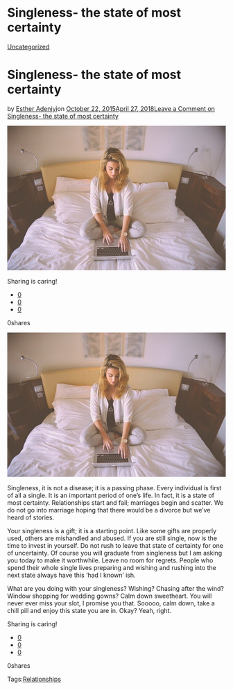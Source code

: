# Singleness- the state of most certainty

[Uncategorized](https://estheradeniyi.com/category/uncategorized/)
# Singleness- the state of most certainty

by [Esther Adeniyi](https://estheradeniyi.com/author/esther-adeniyi/)on [October 22, 2015April 27, 2018](https://estheradeniyi.com/singleness-state-of-most-certainty/)[Leave a Comment on Singleness- the state of most certainty](https://estheradeniyi.com/singleness-state-of-most-certainty/#respond)

![](images/woman-731894_640.jpg)

Sharing is caring!

- [0](https://www.facebook.com/sharer/sharer.php?u=https%3A%2F%2Festheradeniyi.com%2Fsingleness-state-of-most-certainty%2F&amp;t=Singleness-%20the%20state%20of%20most%20certainty)
- [0](https://twitter.com/intent/tweet?text=Singleness-%20the%20state%20of%20most%20certainty&amp;url=https%3A%2F%2Festheradeniyi.com%2Fsingleness-state-of-most-certainty%2F)
- [0](#)

0shares

[![](images/woman-731894_640.jpg)](images/woman-731894_640.jpg)

Singleness, it is not a disease; it is a passing phase. Every individual is first of all a single. It is an important period of one&#x2019;s life. In fact, it is a state of most certainty. Relationships start and fail; marriages begin and scatter. We do not go into marriage hoping that there would be a divorce but we&#x2019;ve heard of stories.

 Your singleness is a gift; it is a starting point. Like some gifts are properly used, others are mishandled and abused. If you are still single, now is the time to invest in yourself. Do not rush to leave that state of certainty for one of uncertainty. Of course you will graduate from singleness but I am asking you today to make it worthwhile. Leave no room for regrets. People who spend their whole single lives preparing and wishing and rushing into the next state always have this &#x2018;had I known&#x2019; ish.

What are you doing with your singleness? Wishing? Chasing after the wind? Window shopping for wedding gowns? Calm down sweetheart. You will never ever miss your slot, I promise you that. Sooooo, calm down, take a chill pill and enjoy this state you are in. Okay? Yeah, right.

Sharing is caring!

- [0](https://www.facebook.com/sharer/sharer.php?u=https%3A%2F%2Festheradeniyi.com%2Fsingleness-state-of-most-certainty%2F&amp;t=Singleness-%20the%20state%20of%20most%20certainty)
- [0](https://twitter.com/intent/tweet?text=Singleness-%20the%20state%20of%20most%20certainty&amp;url=https%3A%2F%2Festheradeniyi.com%2Fsingleness-state-of-most-certainty%2F)
- [0](#)

0shares

Tags:[Relationships](https://estheradeniyi.com/tag/relationships/)